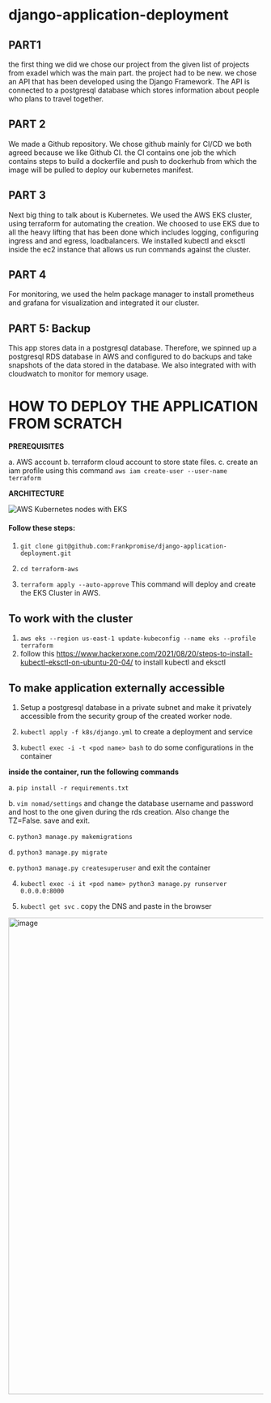 # django-application-deployment

## PART1

the first thing we did we chose our project from the given list of projects from exadel which was the main part. the project had to be new.
we chose an API that has been developed using the Django Framework. The API is connected to a postgresql database which stores information about people who 
plans to travel together. 

## PART 2

We made a Github  repository. We chose github mainly for CI/CD we both agreed because we like Github CI. 
the CI contains one  job the which contains steps to build a dockerfile and push to dockerhub from which the image will be pulled to deploy our kubernetes manifest.

## PART 3

Next big thing to talk about is Kubernetes. We used the AWS EKS cluster, using terraform for automating the creation. We choosed to use EKS due to all the heavy lifting
that has been done which includes logging, configuring ingress and and egress, loadbalancers. We installed kubectl and eksctl inside the ec2 instance that allows us run
commands against the cluster.

## PART 4

For monitoring, we used the helm package manager to install prometheus and grafana for visualization and integrated it our cluster.

## PART 5: Backup

This app stores data in a postgresql database. Therefore, we spinned up a postgresql RDS database in AWS and configured to do backups and take snapshots of the data
stored in the database. We also integrated with with cloudwatch to monitor for memory usage.





# HOW TO DEPLOY THE APPLICATION FROM SCRATCH

__PREREQUISITES__

a. AWS account
b. terraform cloud account to store state files.
c. create an iam profile using this command `aws iam create-user --user-name terraform`

 __ARCHITECTURE__


![AWS Kubernetes nodes with EKS](https://user-images.githubusercontent.com/99150197/182565764-7d820f8c-9ae2-4bf5-81af-f3cc0520dce8.png)

#### Follow these steps:

1. `git clone git@github.com:Frankpromise/django-application-deployment.git`

2. `cd terraform-aws`

3. `terraform apply --auto-approve` This command will deploy and create the EKS Cluster in AWS.



## To work with the cluster

1. `aws eks --region us-east-1 update-kubeconfig --name eks --profile terraform`
2. follow this https://www.hackerxone.com/2021/08/20/steps-to-install-kubectl-eksctl-on-ubuntu-20-04/ to install kubectl and eksctl


## To make application externally accessible

1. Setup a postgresql database in a private subnet and make it privately accessible from the security group of the created worker node.

2. `kubectl apply -f k8s/django.yml` to create a deployment and service

3. `kubectl exec -i -t <pod name> bash` to do some configurations in the container

__inside the container, run the following commands__

a. `pip install -r requirements.txt`

b. `vim nomad/settings` and change the database username and password and host to the one given during the rds creation. Also change the TZ=False. save and exit.

c. `python3 manage.py makemigrations`

d. `python3 manage.py migrate`

e. `python3 manage.py createsuperuser` and exit the container

4. `kubectl exec -i it <pod name> python3 manage.py runserver 0.0.0.0:8000`

5. `kubectl get svc` . copy the DNS and paste in the  browser



<img width="940" alt="image" src="https://user-images.githubusercontent.com/99150197/182586253-858847a8-9007-46f3-b4aa-a568db7d7f3a.png">





